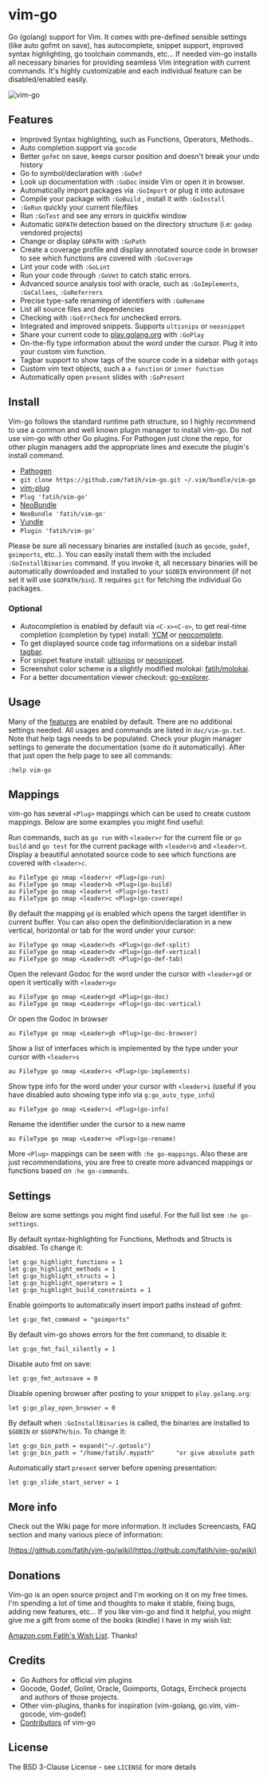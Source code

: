 # vim-go

Go (golang) support for Vim. It comes with pre-defined sensible settings (like
auto gofmt on save), has autocomplete, snippet support, improved syntax
highlighting, go toolchain commands, etc...  If needed vim-go installs all
necessary binaries for providing seamless Vim integration with current
commands. It's highly customizable and each individual feature can be
disabled/enabled easily.

![vim-go](https://dl.dropboxusercontent.com/u/174404/vim-go-2.png)

## Features

* Improved Syntax highlighting, such as Functions, Operators, Methods..
* Auto completion support via `gocode`
* Better `gofmt` on save, keeps cursor position and doesn't break your undo
  history
* Go to symbol/declaration with `:GoDef`
* Look up documentation with `:GoDoc` inside Vim or open it in browser.
* Automatically import packages via `:GoImport` or plug it into autosave
* Compile your package with `:GoBuild` , install it with `:GoInstall`
* `:GoRun` quickly your current file/files
* Run `:GoTest` and see any errors in quickfix window
* Automatic `GOPATH` detection based on the directory structure (i.e: `godep`
  vendored projects)
* Change or display `GOPATH` with `:GoPath`
* Create a coverage profile and display annotated source code in browser to see
  which functions are covered with `:GoCoverage`
* Lint your code with `:GoLint`
* Run your code through `:GoVet` to catch static errors.
* Advanced source analysis tool with oracle, such as `:GoImplements`,
  `:GoCallees`, `:GoReferrers`
* Precise type-safe renaming of identifiers with `:GoRename`
* List all source files and dependencies
* Checking with `:GoErrCheck` for unchecked errors.
* Integrated and improved snippets. Supports `ultisnips` or `neosnippet`
* Share your current code to [play.golang.org](http://play.golang.org) with `:GoPlay`
* On-the-fly type information about the word under the cursor. Plug it into
  your custom vim function.
* Tagbar support to show tags of the source code in a sidebar with `gotags`
* Custom vim text objects, such a `a function` or `inner function`
* Automatically open `present` slides with `:GoPresent`

## Install

Vim-go follows the standard runtime path structure, so I highly recommend to use
a common and well known plugin manager to install vim-go. Do not use vim-go with
other Go plugins. For Pathogen just clone the repo, for other plugin managers
add the appropriate lines and execute the plugin's install command.

*  [Pathogen](https://github.com/tpope/vim-pathogen)
  * `git clone https://github.com/fatih/vim-go.git ~/.vim/bundle/vim-go`
*  [vim-plug](https://github.com/junegunn/vim-plug)
  * `Plug 'fatih/vim-go'`
*  [NeoBundle](https://github.com/Shougo/neobundle.vim)
  * `NeoBundle 'fatih/vim-go'`
*  [Vundle](https://github.com/gmarik/vundle)
  * `Plugin 'fatih/vim-go'`

Please be sure all necessary binaries are installed (such as `gocode`, `godef`,
`goimports`, etc..). You can easily install them with the included
`:GoInstallBinaries` command. If you invoke it, all necessary binaries will be
automatically downloaded and installed to your `$GOBIN` environment (if not set
it will use `$GOPATH/bin`).  It requires `git` for fetching the individual Go
packages.

### Optional

* Autocompletion is enabled by default via `<C-x><C-o>`, to get real-time
completion (completion by type) install:
[YCM](https://github.com/Valloric/YouCompleteMe) or
[neocomplete](https://github.com/Shougo/neocomplete.vim).
* To get displayed source code tag informations on a sidebar install
[tagbar](https://github.com/majutsushi/tagbar).
* For snippet feature install:
[ultisnips](https://github.com/SirVer/ultisnips) or
[neosnippet](https://github.com/Shougo/neosnippet.vim).
* Screenshot color scheme is a slightly modified molokai: [fatih/molokai](https://github.com/fatih/molokai).
* For a better documentation viewer checkout: [go-explorer](https://github.com/garyburd/go-explorer).

## Usage

Many of the [features](#features) are enabled by default. There are no
additional settings needed. All usages and commands are listed in
`doc/vim-go.txt`. Note that help tags needs to be populated. Check your plugin
manager settings to generate the documentation (some do it automatically).
After that just open the help page to see all commands:

    :help vim-go

## Mappings

vim-go has several `<Plug>` mappings which can be used to create custom
mappings. Below are some examples you might find useful:

Run commands, such as  `go run` with `<leader>r` for the current file or `go
build` and `go test` for the current package with `<leader>b` and `<leader>t`.
Display a beautiful annotated source code to see which functions are covered
with `<leader>c`.

```vim
au FileType go nmap <leader>r <Plug>(go-run)
au FileType go nmap <leader>b <Plug>(go-build)
au FileType go nmap <leader>t <Plug>(go-test)
au FileType go nmap <leader>c <Plug>(go-coverage)
```

By default the mapping `gd` is enabled which opens the target identifier in
current buffer. You can also open the definition/declaration in a new vertical,
horizontal or tab for the word under your cursor:

```vim
au FileType go nmap <Leader>ds <Plug>(go-def-split)
au FileType go nmap <Leader>dv <Plug>(go-def-vertical)
au FileType go nmap <Leader>dt <Plug>(go-def-tab)
```

Open the relevant Godoc for the word under the cursor with `<leader>gd` or open
it vertically with `<leader>gv`

```vim
au FileType go nmap <Leader>gd <Plug>(go-doc)
au FileType go nmap <Leader>gv <Plug>(go-doc-vertical)
```

Or open the Godoc in browser

```vim
au FileType go nmap <Leader>gb <Plug>(go-doc-browser)
```

Show a list of interfaces which is implemented by the type under your cursor
with `<leader>s`

```vim
au FileType go nmap <Leader>s <Plug>(go-implements)
```

Show type info for the word under your cursor with `<leader>i` (useful if you
have disabled auto showing type info via `g:go_auto_type_info`)

```vim
au FileType go nmap <Leader>i <Plug>(go-info)
```

Rename the identifier under the cursor to a new name

```vim
au FileType go nmap <Leader>e <Plug>(go-rename)
```

More `<Plug>` mappings can be seen with `:he go-mappings`. Also these are just
recommendations, you are free to create more advanced mappings or functions
based on `:he go-commands`.

## Settings
Below are some settings you might find useful. For the full list see `:he go-settings`.

By default syntax-highlighting for Functions, Methods and Structs is disabled.
To change it:
```vim
let g:go_highlight_functions = 1
let g:go_highlight_methods = 1
let g:go_highlight_structs = 1
let g:go_highlight_operators = 1
let g:go_highlight_build_constraints = 1
```

Enable goimports to automatically insert import paths instead of gofmt:

```vim
let g:go_fmt_command = "goimports"
```

By default vim-go shows errors for the fmt command, to disable it:

```vim
let g:go_fmt_fail_silently = 1
```

Disable auto fmt on save:

```vim
let g:go_fmt_autosave = 0
```

Disable opening browser after posting to your snippet to `play.golang.org`:

```vim
let g:go_play_open_browser = 0
```

By default when `:GoInstallBinaries` is called, the binaries are installed to
`$GOBIN` or `$GOPATH/bin`. To change it:

```vim
let g:go_bin_path = expand("~/.gotools")
let g:go_bin_path = "/home/fatih/.mypath"      "or give absolute path
```

Automatically start `present` server before opening presentation:

```vim
let g:go_slide_start_server = 1
```


## More info

Check out the Wiki page for more information. It includes Screencasts, FAQ
section and many various piece of information:

[https://github.com/fatih/vim-go/wiki](https://github.com/fatih/vim-go/wiki)


## Donations

Vim-go is an open source project and I'm working on it on my free times. I'm
spending a lot of time and thoughts to make it stable, fixing bugs, adding new
features, etc... If you like vim-go and find it helpful, you might give me a
gift from some of the books (kindle) I have in my wish list:

[Amazon.com Fatih's Wish List](http://amzn.com/w/3RUTKZC0U30P6). Thanks!

## Credits

* Go Authors for official vim plugins
* Gocode, Godef, Golint, Oracle, Goimports, Gotags, Errcheck projects and authors of those projects.
* Other vim-plugins, thanks for inspiration (vim-golang, go.vim, vim-gocode,
  vim-godef)
* [Contributors](https://github.com/fatih/vim-go/graphs/contributors) of vim-go

## License

The BSD 3-Clause License - see `LICENSE` for more details
